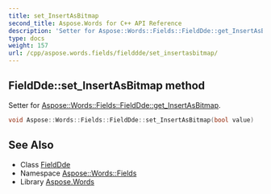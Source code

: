 ```yaml
---
title: set_InsertAsBitmap
second_title: Aspose.Words for C++ API Reference
description: 'Setter for Aspose::Words::Fields::FieldDde::get_InsertAsBitmap.'
type: docs
weight: 157
url: /cpp/aspose.words.fields/fielddde/set_insertasbitmap/
---
```

## FieldDde::set_InsertAsBitmap method


Setter for [Aspose::Words::Fields::FieldDde::get_InsertAsBitmap](../get_insertasbitmap/).

```cpp
void Aspose::Words::Fields::FieldDde::set_InsertAsBitmap(bool value)
```

## See Also

* Class [FieldDde](../)
* Namespace [Aspose::Words::Fields](../../)
* Library [Aspose.Words](../../../)
